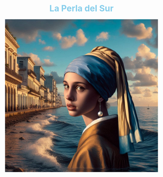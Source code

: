 # <div align=center> <h style= "color:SkyBlue;">**La Perla del Sur**</h></div>
<div align=center><img src = "perla4.jpeg"></div>